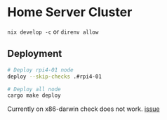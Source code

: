 # Home Server Cluster

`nix develop -c` or `direnv allow`

## Deployment

```sh
# Deploy rpi4-01 node
deploy --skip-checks .#rpi4-01

# Deploy all node
cargo make deploy
```

Currently on x86-darwin check does not work. [issue](https://github.com/serokell/deploy-rs/issues/216)